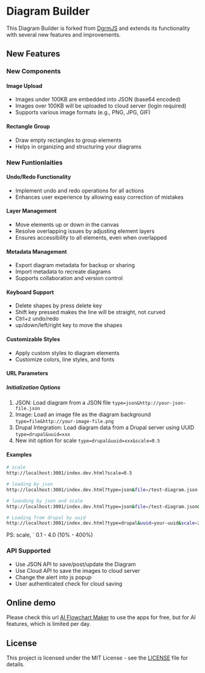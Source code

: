# Diagram Builder

This Diagram Builder is forked from [DgrmJS](https://github.com/AlexeyBoiko/DgrmJS) and extends its functionality with several new features and improvements.

## New Features

### New Components

#### Image Upload
- Images under 100KB are embedded into JSON (base64 encoded)
- Images over 100KB will be uploaded to cloud server (login required)
- Supports various image formats (e.g., PNG, JPG, GIF)

#### Rectangle Group
- Draw empty rectangles to group elements
- Helps in organizing and structuring your diagrams

### New Funtionlaities

#### Undo/Redo Functionality
- Implement undo and redo operations for all actions
- Enhances user experience by allowing easy correction of mistakes

#### Layer Management
- Move elements up or down in the canvas
- Resolve overlapping issues by adjusting element layers
- Ensures accessibility to all elements, even when overlapped

#### Metadata Management
- Export diagram metadata for backup or sharing
- Import metadata to recreate diagrams
- Supports collaboration and version control

#### Keyboard Support
- Delete shapes by press delete key 
- Shift key pressed makes the line will be straight, not curved
- Ctrl+z undo/redo
- up/down/left/right key to move the shapes

#### Customizable Styles
- Apply custom styles to diagram elements
- Customize colors, line styles, and fonts

#### URL Parameters

##### Initialization Options
1. JSON: Load diagram from a JSON file
   `type=json&http://your-json-file.json`
2. Image: Load an image file as the diagram background
   `type=file&http://your-image-file.png`
3. Drupal Integration: Load diagram data from a Drupal server using UUID
   `type=drupal&uuid=xxx`
4. New init option for scale
   `type=drupal&uuid=xxx&scale=0.5`

#### Examples

```bash
# scale
http://localhost:3001/index.dev.html?scale=0.5

# loading by json
http://localhost:3001/index.dev.html?type=json&file=/test-diagram.json

# loanding by json and scale
http://localhost:3001/index.dev.html?type=json&file=/test-diagram.json&scale=1.5

# Loading from drupal by uuid
http://localhost:3001/index.dev.html?type=drupal&uuid=your-uuid&scale=2.0
```

PS: scale, ` 0.1 - 4.0 (10% - 400%)


### API Supported 
- Use JSON API to save/post/update the Diagram
- Use Cloud API to save the images to cloud server
- Change the alert into js popup
- User authenticated check for cloud saving

## Online demo
Please check this url [AI Flowchart Maker](https://vizchart.com) to use the apps for free, but for AI features, which is limited per day. 

## License

This project is licensed under the MIT License - see the [LICENSE](./LICENSE.md) file for details.

